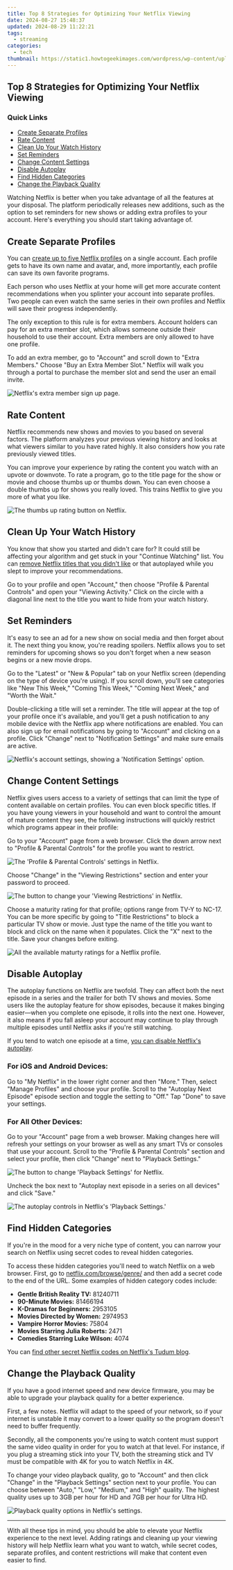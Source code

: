 ```yaml
---
title: Top 8 Strategies for Optimizing Your Netflix Viewing
date: 2024-08-27 15:48:37
updated: 2024-08-29 11:22:21
tags:
  - streaming
categories:
  - tech
thumbnail: https://static1.howtogeekimages.com/wordpress/wp-content/uploads/2023/12/netflix-on-a-phone-and-laptop.jpg
---
```


## Top 8 Strategies for Optimizing Your Netflix Viewing

### Quick Links

* [Create Separate Profiles](https://extra-hints.techidaily.com/the-instagram-image-addition-playbook/)
* [Rate Content](https://screen-recording.techidaily.com/updated-2024-approved-tricks-for-recording-online-discussions-easily/)
* [Clean Up Your Watch History](https://visual-screen-recording.techidaily.com/updated-2024-approved-in-depth-look-10-must-have-terraria-mods/)
* [Set Reminders](https://some-skills.techidaily.com/new-the-palettes-power-in-film-editing-techniques/)
* [Change Content Settings](https://facebook-record-videos.techidaily.com/updated-see-it-all-your-free-selection-of-50-youtube-banners/)
* [Disable Autoplay](https://phone-solutions.techidaily.com/disable-screen-lock-on-poco-x6-by-drfone-android-unlock-android-unlock/)
* [Find Hidden Categories](https://android-transfer.techidaily.com/in-2024-how-can-you-transfer-files-from-tecno-spark-20-to-iphone-151413-drfone-by-drfone-transfer-from-android-transfer-from-android/)
* [Change the Playback Quality](https://techidaily.com/how-to-transfer-whatsapp-from-apple-iphone-8-plus-to-other-iphone-13-pro-devices-drfone-by-drfone-transfer-whatsapp-from-ios-transfer-whatsapp-from-ios/)

 Watching Netflix is better when you take advantage of all the features at your disposal. The platform periodically releases new additions, such as the option to set reminders for new shows or adding extra profiles to your account. Here's everything you should start taking advantage of.

##  Create Separate Profiles

 You can [create up to five Netflix profiles](https://games-able.techidaily.com/challenges-associated-with-updating-outdated-or-incorrect-maps/) on a single account. Each profile gets to have its own name and avatar, and, more importantly, each profile can save its own favorite programs.

 Each person who uses Netflix at your home will get more accurate content recommendations when you splinter your account into separate profiles. Two people can even watch the same series in their own profiles and Netflix will save their progress independently.

 The only exception to this rule is for extra members. Account holders can pay for an extra member slot, which allows someone outside their household to use their account. Extra members are only allowed to have one profile.

 To add an extra member, go to "Account" and scroll down to "Extra Members." Choose "Buy an Extra Member Slot." Netflix will walk you through a portal to purchase the member slot and send the user an email invite.

![Netflix's extra member sign up page.](https://static1.howtogeekimages.com/wordpress/wp-content/uploads/2023/12/add-extra-member.jpg) 

##  Rate Content

 Netflix recommends new shows and movies to you based on several factors. The platform analyzes your previous viewing history and looks at what viewers similar to you have rated highly. It also considers how you rate previously viewed titles.

 You can improve your experience by rating the content you watch with an upvote or downvote. To rate a program, go to the title page for the show or movie and choose thumbs up or thumbs down. You can even choose a double thumbs up for shows you really loved. This trains Netflix to give you more of what you like.

![The thumbs up rating button on Netflix.](https://static1.howtogeekimages.com/wordpress/wp-content/uploads/2023/12/screenshot-4.png) 

##  Clean Up Your Watch History

 You know that show you started and didn't care for? It could still be affecting your algorithm and get stuck in your "Continue Watching" list. You can [remove Netflix titles that you didn't like](https://change-location.techidaily.com/in-2024-here-are-some-pro-tips-for-pokemon-go-pvp-battles-on-xiaomi-redmi-note-12-4g-drfone-by-drfone-virtual-android/) or that autoplayed while you slept to improve your recommendations.

 Go to your profile and open "Account," then choose "Profile & Parental Controls" and open your "Viewing Activity." Click on the circle with a diagonal line next to the title you want to hide from your watch history.

##  Set Reminders

 It's easy to see an ad for a new show on social media and then forget about it. The next thing you know, you're reading spoilers. Netflix allows you to set reminders for upcoming shows so you don't forget when a new season begins or a new movie drops.

 Go to the "Latest" or "New & Popular" tab on your Netflix screen (depending on the type of device you're using). If you scroll down, you'll see categories like "New This Week," "Coming This Week," "Coming Next Week," and "Worth the Wait."

 Double-clicking a title will set a reminder. The title will appear at the top of your profile once it's available, and you'll get a push notification to any mobile device with the Netflix app where notifications are enabled. You can also sign up for email notifications by going to "Account" and clicking on a profile. Click "Change" next to "Notification Settings" and make sure emails are active.

![Netflix's account settings, showing a 'Notification Settings' option.](https://static1.howtogeekimages.com/wordpress/wp-content/uploads/2023/12/netflix-email-settings.jpg) 

##  Change Content Settings

 Netflix gives users access to a variety of settings that can limit the type of content available on certain profiles. You can even block specific titles. If you have young viewers in your household and want to control the amount of mature content they see, the following instructions will quickly restrict which programs appear in their profile:

 Go to your "Account" page from a web browser. Click the down arrow next to "Profile & Parental Controls" for the profile you want to restrict.

![The 'Profile & Parental Controls' settings in Netflix.](https://static1.howtogeekimages.com/wordpress/wp-content/uploads/2023/12/account-profile.jpg) 

 Choose "Change" in the "Viewing Restrictions" section and enter your password to proceed.

![The button to change your 'Viewing Restrictions' in Netflix.](https://static1.howtogeekimages.com/wordpress/wp-content/uploads/2023/12/change-viewing-restrictions.jpg) 

 Choose a maturity rating for that profile; options range from TV-Y to NC-17\. You can be more specific by going to "Title Restrictions" to block a particular TV show or movie. Just type the name of the title you want to block and click on the name when it populates. Click the "X" next to the title. Save your changes before exiting.

![All the available maturty ratings for a Netflix profile.](https://static1.howtogeekimages.com/wordpress/wp-content/uploads/2023/12/screenshot-3.png) 

##  Disable Autoplay

 The autoplay functions on Netflix are twofold. They can affect both the next episode in a series and the trailer for both TV shows and movies. Some users like the autoplay feature for show episodes, because it makes binging easier—when you complete one episode, it rolls into the next one. However, it also means if you fall asleep your account may continue to play through multiple episodes until Netflix asks if you're still watching.

 If you tend to watch one episode at a time, [you can disable Netflix's autoplay](https://driver-download.techidaily.com/download-and-install-hp-printer-drivers-for-windows-1011-latest-updates/).

###  For iOS and Android Devices:

 Go to "My Netflix" in the lower right corner and then "More." Then, select "Manage Profiles" and choose your profile. Scroll to the "Autoplay Next Episode" episode section and toggle the setting to "Off." Tap "Done" to save your settings.

###  For All Other Devices:

 Go to your "Account" page from a web browser. Making changes here will refresh your settings on your browser as well as any smart TVs or consoles that use your account. Scroll to the "Profile & Parental Controls" section and select your profile, then click "Change" next to "Playback Settings."

![The button to change 'Playback Settings' for Netflix.](https://static1.howtogeekimages.com/wordpress/wp-content/uploads/2023/12/change-playback-settings.jpg) 

 Uncheck the box next to "Autoplay next episode in a series on all devices" and click "Save."

![The autoplay controls in Netflix's 'Playback Settings.'](https://static1.howtogeekimages.com/wordpress/wp-content/uploads/2023/12/screenshot-2023-12-23-224705.jpg) 

##  Find Hidden Categories

 If you're in the mood for a very niche type of content, you can narrow your search on Netflix using secret codes to reveal hidden categories.

 To access these hidden categories you'll need to watch Netflix on a web browser. First, go to [netflix.com/browse/genre/](https://www.netflix.com/browse/genre/) and then add a secret code to the end of the URL. Some examples of hidden category codes include:

* **Gentle British Reality TV:** 81240711
* **90-Minute Movies:** 81466194
* **K-Dramas for Beginners:** 2953105
* **Movies Directed by Women:** 2974953
* **Vampire Horror Movies:** 75804
* **Movies Starring Julia Roberts:** 2471
* **Comedies Starring Luke Wilson:** 4074

 You can [find other secret Netflix codes on Netflix's Tudum blog](https://www.netflix.com/tudum/articles/netflix-secret-codes-guide).

##  Change the Playback Quality

 If you have a good internet speed and new device firmware, you may be able to upgrade your playback quality for a better experience.

 First, a few notes. Netflix will adapt to the speed of your network, so if your internet is unstable it may convert to a lower quality so the program doesn't need to buffer frequently.

 Secondly, all the components you're using to watch content must support the same video quality in order for you to watch at that level. For instance, if you plug a streaming stick into your TV, both the streaming stick and TV must be compatible with 4K for you to watch Netflix in 4K.

 To change your video playback quality, go to "Account" and then click "Change" in the "Playback Settings" section next to your profile. You can choose between "Auto," "Low," "Medium," and "High" quality. The highest quality uses up to 3GB per hour for HD and 7GB per hour for Ultra HD.

![Playback quality options in Netflix's settings.](https://static1.howtogeekimages.com/wordpress/wp-content/uploads/2023/12/screenshot-2.png) 

---

 With all these tips in mind, you should be able to elevate your Netflix experience to the next level. Adding ratings and cleaning up your viewing history will help Netflix learn what you want to watch, while secret codes, separate profiles, and content restrictions will make that content even easier to find.

<ins class="adsbygoogle"
     style="display:block"
     data-ad-format="autorelaxed"
     data-ad-client="ca-pub-7571918770474297"
     data-ad-slot="1223367746"></ins>



<ins class="adsbygoogle"
     style="display:block"
     data-ad-client="ca-pub-7571918770474297"
     data-ad-slot="8358498916"
     data-ad-format="auto"
     data-full-width-responsive="true"></ins>
